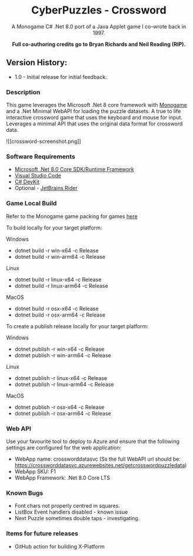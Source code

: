 <div align="center">

# CyberPuzzles - Crossword

A Monogame C# .Net 8.0 port of a Java Applet game I co-wrote back in 1997.

**Full co-authoring credits go to Bryan Richards and Neil Reading (RIP).**

</div>

## Version History:

- 1.0 - Initial release for initial feedback.

### Description

This game leverages the Microsoft .Net 8 core framework with [Monogame](https://monogame.net/index.html) and a .Net Minimal WebAPI for loading the puzzle datasets.
A true to life interactive crossword game that uses the keyboard and mouse for input.
Leverages a minimal API that uses the original data format for crossword data.

![[crossword-screenshot.png]]

### Software Requirements

- [Microsoft .Net 8.0 Core SDK/Runtime Framework](https://dotnet.microsoft.com/en-us/download/dotnet/8.0)
- [Visual Studio Code](https://code.visualstudio.com/download)
- [C# DevKit](https://marketplace.visualstudio.com/items?itemName=ms-dotnettools.csdevkit)
- Optional - [JetBrains Rider](https://www.jetbrains.com/rider/)

### Game Local Build

Refer to the Monogame game packing for games [here](https://monogame.net/articles/packaging_games.html)

To build locally for your target platform:

Windows

- dotnet build -r win-x64 -c Release
- dotnet build -r win-arm64 -c Release

Linux

- dotnet build -r linux-x64 -c Release
- dotnet build -r linux-arm64 -c Release

MacOS

- dotnet build -r osx-x64 -c Release
- dotnet build -r osx-arm64 -c Release

To create a publish release locally for your target platform:

Windows

- dotnet publish -r win-x64 -c Release
- dotnet publish -r win-arm64 -c Release

Linux

- dotnet publish -r linux-x64 -c Release
- dotnet publish -r linux-arm64 -c Release

MacOS

- dotnet publish -r osx-x64 -c Release
- dotnet publish -r osx-arm64 -c Release

### Web API

Use your favourite tool to deploy to Azure and ensure that the following settings are configured for the web application:

- WebApp name: crossworddatasvc (Ss the full WebAPI url should be: https://crossworddatasvc.azurewebsites.net/getcrosswordpuzzledata)
- WebApp SKU: F1
- WebApp Framework: .Net 8.0 Core LTS

### Known Bugs

- Font chars not properly centred in squares.
- ListBox Event handlers disabled - known issue
- Next Puzzle sometimes double taps - investigating.

### Items for future releases

- GitHub action for building X-Platform
